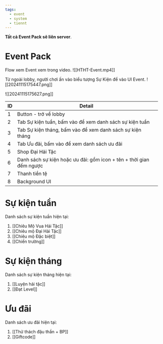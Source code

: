 ```yaml
---
tags:
  - event
  - system
  - tiennt
---
```

**Tất cả Event Pack sẽ liên server**.
# Event Pack
Flow xem Event xem trong video.
![[HTHT-Event.mp4]]

Từ ngoài lobby, người chơi ấn vào biểu tượng Sự Kiện để vào UI Event.
![[20241115175447.png]]

![[20241115175627.png]]

| ID  | Detail                                                              |
| --- | ------------------------------------------------------------------- |
| 1   | Button - trở về lobby                                               |
| 2   | Tab Sự kiện tuần, bấm vào để xem danh sách sự kiện tuần             |
| 3   | Tab Sự kiện tháng, bấm vào để xem danh sách sự kiện tháng           |
| 4   | Tab Ưu đãi, bấm vào để xem danh sách ưu đãi                         |
| 5   | Shop Đại Hải Tặc                                                    |
| 6   | Danh sách sự kiện hoặc ưu đãi: gồm icon + tên + thời gian đếm ngược |
| 7   | Thanh tiền tệ                                                       |
| 8   | Background UI                                                       |
# Sự kiện tuần
Danh sách sự kiện tuần hiện tại:
1. [[Chiêu Mộ Vua Hải Tặc]]
2. [[Chiêu mộ Đại Hải Tặc]]
3. [[Chiêu mộ Đặc biệt]]
4. [[Chiến trường]]

# Sự kiện tháng
Danh sách sự kiện tháng hiện tại:
1. [[Luyện hải tặc]]
2. [[Đạt Level]]

# Ưu đãi
Danh sách ưu đãi hiện tại:
1. [[Thử thách đậu thần + BP]]
2. [[Giftcode]]
